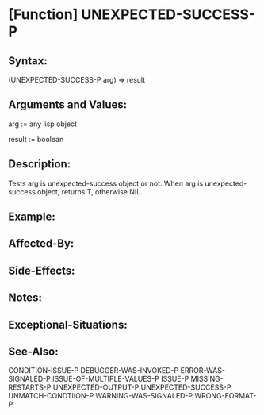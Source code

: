# [Function] UNEXPECTED-SUCCESS-P

## Syntax:

(UNEXPECTED-SUCCESS-P arg) => result

## Arguments and Values:

arg := any lisp object

result := boolean

## Description:
Tests arg is unexpected-success object or not.
When arg is unexpected-success object, returns T, otherwise NIL.

## Example:

## Affected-By:

## Side-Effects:

## Notes:

## Exceptional-Situations:

## See-Also:

CONDITION-ISSUE-P
DEBUGGER-WAS-INVOKED-P
ERROR-WAS-SIGNALED-P
ISSUE-OF-MULTIPLE-VALUES-P
ISSUE-P
MISSING-RESTARTS-P
UNEXPECTED-OUTPUT-P
UNEXPECTED-SUCCESS-P
UNMATCH-CONDTIION-P
WARNING-WAS-SIGNALED-P
WRONG-FORMAT-P
